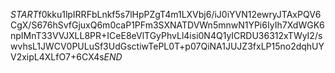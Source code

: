 $START$f0kku1lpIRRFbLnkf5s7lHpPZgT4m1LXVbj6/iJ0iYVN12ewryJTAxPQV6CgX/S676hSvfGjuxQ6m0caP1PFm3SXNATDVWn5mnwN1YPi6IyIh7XdWGK6npIMnT33VVJXLL8PR+ICeE8eVlTGyPhvLl4isi0N4Q1yICRDU36312xTWyI2/swvhsL1JWCV0PULuSf3UdGsctiwTePL0T+p07QiNA1JUJZ3fxLP15no2dqhUYV2xipL4XLfO7+6CX4s$END$